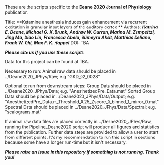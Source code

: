 These are the scripts specific to the **Deane 2020 Journal of Physiology** publication.

Title: **Ketamine anesthesia induces gain enhancement via recurrent excitation in granular input layers of the auditory cortex **
Authors: ***Katrina E. Deane, Michael G. K. Brunk, Andrew W. Curran, Marina M. Zempeltzi, Jing Ma, Xiao Lin, Francesca Abela, Sümeyra Aksit, Matthias Deliano, Frank W. Ohl, Max F. K. Happel***
DOI: TBA

***Please cite us if you use these scripts***

Data for this project can be found at TBA. 

Necessary to run:
Animal raw data should be placed in ../Deane2020_JPhys/Raw;
e.g "GKD_02_0028"

Optional to run from downstream steps:
Group Data should be placed in ../Deane2020_JPhys/Data;
e.g. "AnesthetizedPre_Data.mat"
Sorted Group Data should be placed in ../Deane2020_JPhys/Data/Output;
e.g. "AnesthetizedPre_Data.m_Threshold_0.25_Zscore_0_binned_1_mirror_0.mat"
Spectral Data should be placed in ../Deane2020_JPhys/Data/Spectral;
e.g. "scalograms.mat"

If animal raw data files are placed correctly in ../Deane2020_JPhys/Raw, running the Pipeline_Deane2020 script will produce all figures and statistics from the publication. Further data steps are provided to allow a user to start from different points. It's my recommendation to run this script in sections because some have a longer run-time but it isn't necessary.

***Please raise an issue in this repository if something is not running. Thank you!***